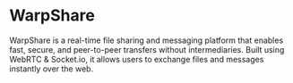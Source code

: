 
# WarpShare

WarpShare is a real-time file sharing and messaging platform that enables fast, secure, and peer-to-peer transfers without intermediaries. Built using WebRTC &amp; Socket.io, it allows users to exchange files and messages instantly over the web.

